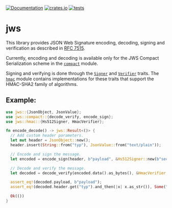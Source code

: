[![Documentation](https://docs.rs/jws/badge.svg)](https://docs.rs/jws)
[![crates.io](https://img.shields.io/crates/v/jws.svg)](https://crates.io/crates/jws)
[![tests](https://github.com/de-vri-es/jws/actions/workflows/rust.yml/badge.svg)](https://github.com/de-vri-es/jws/actions/workflows/rust.yml)

# jws

This library provides JSON Web Signature encoding, decoding, signing and verification
as described in [RFC 7515](https://tools.ietf.org/html/rfc7515).

Currently, encoding and decoding is available only for the JWS Compact Serialization scheme in the
[`compact`] module.

Signing and verifying is done through the [`Signer`] and [`Verifier`] traits.
The [`hmac`] module contains implementations for these traits that support the HMAC-SHA2 family of algorithms.

## Example:
```rust
use jws::{JsonObject, JsonValue};
use jws::compact::{decode_verify, encode_sign};
use jws::hmac::{Hs512Signer, HmacVerifier};

fn encode_decode() -> jws::Result<()> {
  // Add custom header parameters.
  let mut header = JsonObject::new();
  header.insert(String::from("typ"), JsonValue::from("text/plain"));

  // Encode and sign the message.
  let encoded = encode_sign(header, b"payload", &Hs512Signer::new(b"secretkey"))?;

  // Decode and verify the message.
  let decoded = decode_verify(encoded.data().as_bytes(), &HmacVerifier::new(b"secretkey"))?;

  assert_eq!(decoded.payload, b"payload");
  assert_eq!(decoded.header.get("typ").and_then(|x| x.as_str()), Some("text/plain"));

  Ok(())
}

```

[`compact`]: https://docs.rs/jws/latest/jws/compact/index.html
[`Signer`]: https://docs.rs/jws/latest/jws/trait.Signer.html
[`Verifier`]: https://docs.rs/jws/latest/jws/trait.Verifier.html
[`hmac`]: https://docs.rs/jws/latest/jws/hmac/index.html
